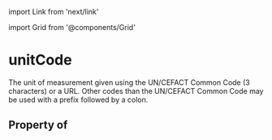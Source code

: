 import Link from 'next/link'
  
import Grid from '@components/Grid'

# unitCode

The unit of measurement given using the UN/CEFACT Common Code (3 characters) or a URL. Other codes than the UN/CEFACT Common Code may be used with a prefix followed by a colon.

## Property of



